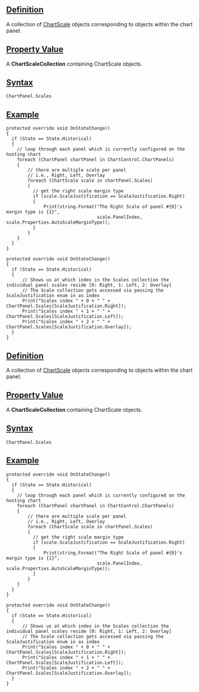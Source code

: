 ## [Definition](https://developer.ninjatrader.com/docs/desktop/chartscale_chartpanel\#definition)

A collection of [ChartScale](https://developer.ninjatrader.com/docs/desktop/chartscale) objects corresponding to objects within the chart panel.

## [Property Value](https://developer.ninjatrader.com/docs/desktop/chartscale_chartpanel\#property-value)

A **ChartScaleCollection** containing ChartScale objects.

## [Syntax](https://developer.ninjatrader.com/docs/desktop/chartscale_chartpanel\#syntax)

`ChartPanel.Scales`

## [Example](https://developer.ninjatrader.com/docs/desktop/chartscale_chartpanel\#example)

```jsx-150469391 csharp
protected override void OnStateChange()
{
  if (State == State.Historical)
  {
    // loop through each panel which is currently configured on the hosting chart
    foreach (ChartPanel chartPanel in ChartControl.ChartPanels)
    {
        // there are multiple scale per panel
        // i.e., Right, Left, Overlay
        foreach (ChartScale scale in chartPanel.Scales)
        {
          // get the right scale margin type
          if (scale.ScaleJustification == ScaleJustification.Right)
          {
              Print(string.Format("The Right Scale of panel #{0}'s margin type is {1}",
                                  scale.PanelIndex, scale.Properties.AutoScaleMarginType));
          }
        }
    }
  }
}

```

```jsx-150469391 csharp
protected override void OnStateChange()
{
  if (State == State.Historical)
  {
      // Shows us at which index in the Scales collection the individual panel scales reside [0: Right, 1: Left, 2: Overlay]
      // The Scale collection gets accessed via passing the ScaleJustification enum in as index
      Print("Scales index " + 0 + " " + ChartPanel.Scales[ScaleJustification.Right]);
      Print("Scales index " + 1 + " " + ChartPanel.Scales[ScaleJustification.Left]);
      Print("Scales index " + 2 + " " + ChartPanel.Scales[ScaleJustification.Overlay]);
  }
}

```

## [Definition](https://developer.ninjatrader.com/docs/desktop/chartscale_chartpanel\#definition)

A collection of [ChartScale](https://developer.ninjatrader.com/docs/desktop/chartscale) objects corresponding to objects within the chart panel.

## [Property Value](https://developer.ninjatrader.com/docs/desktop/chartscale_chartpanel\#property-value)

A **ChartScaleCollection** containing ChartScale objects.

## [Syntax](https://developer.ninjatrader.com/docs/desktop/chartscale_chartpanel\#syntax)

`ChartPanel.Scales`

## [Example](https://developer.ninjatrader.com/docs/desktop/chartscale_chartpanel\#example)

```jsx-150469391 csharp
protected override void OnStateChange()
{
  if (State == State.Historical)
  {
    // loop through each panel which is currently configured on the hosting chart
    foreach (ChartPanel chartPanel in ChartControl.ChartPanels)
    {
        // there are multiple scale per panel
        // i.e., Right, Left, Overlay
        foreach (ChartScale scale in chartPanel.Scales)
        {
          // get the right scale margin type
          if (scale.ScaleJustification == ScaleJustification.Right)
          {
              Print(string.Format("The Right Scale of panel #{0}'s margin type is {1}",
                                  scale.PanelIndex, scale.Properties.AutoScaleMarginType));
          }
        }
    }
  }
}

```

```jsx-150469391 csharp
protected override void OnStateChange()
{
  if (State == State.Historical)
  {
      // Shows us at which index in the Scales collection the individual panel scales reside [0: Right, 1: Left, 2: Overlay]
      // The Scale collection gets accessed via passing the ScaleJustification enum in as index
      Print("Scales index " + 0 + " " + ChartPanel.Scales[ScaleJustification.Right]);
      Print("Scales index " + 1 + " " + ChartPanel.Scales[ScaleJustification.Left]);
      Print("Scales index " + 2 + " " + ChartPanel.Scales[ScaleJustification.Overlay]);
  }
}

```